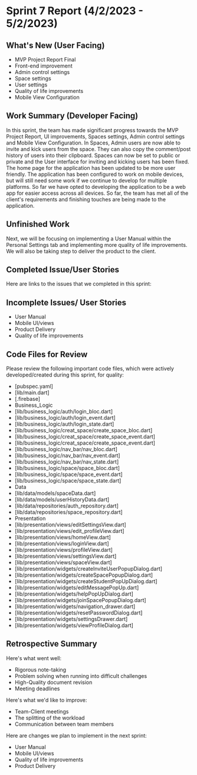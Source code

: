 # Sprint 7 Report (4/2/2023 - 5/2/2023)

## What's New (User Facing)
* MVP Project Report Final 
* Front-end improvement
* Admin control settings
* Space settings
* User settings
* Quality of life improvements
* Mobile View Configuration

## Work Summary (Developer Facing)
In this sprint, the team has made significant progress towards the MVP Project Report, UI improvements, Spaces settings, Admin control settings and Mobile View Configuration. In Spaces, Admin users are now able to invite and kick users from the space. They can also copy the comment/post history of users into their clipboard. Spaces can now be set to public or private and the User interface for inviting and kicking users has been fixed. The home page for the application has been updated to be more user friendly. The application has been configured to work on mobile devices, but will still need some work if we continue to develop for multiple platforms. So far we have opted to developing the application to be a web app for easier access across all devices. So far, the team has met all of the client's requirements and finishing touches are being made to the application.

## Unfinished Work
Next, we will be focusing on implementing a User Manual within the Personal Settings tab and implementing more quality of life improvements. We will also be taking step to deliver the product to the client.


## Completed Issue/User Stories
Here are links to the issues that we completed in this sprint:

## Incomplete Issues/ User Stories
* User Manual
* Mobile UI/views
* Product Delivery
* Quality of life improvements

## Code Files for Review
Please review the following important code files, which were actively developed/created during this sprint, for quality:
 * [pubspec.yaml]
 * [lib/main.dart]
 * [.firebase]
 * Business_Logic
 * [lib/business_logic/auth/login_bloc.dart]
 * [lib/business_logic/auth/login_event.dart]
 * [lib/business_logic/auth/login_state.dart]
 * [lib/business_logic/creat_space/create_space_bloc.dart]
 * [lib/business_logic/creat_space/create_space_event.dart]
 * [lib/business_logic/creat_space/create_space_event.dart]
 * [lib/business_logic/nav_bar/nav_bloc.dart]
 * [lib/business_logic/nav_bar/nav_event.dart]
 * [lib/business_logic/nav_bar/nav_state.dart]
 * [lib/business_logic/space/space_bloc.dart]
 * [lib/business_logic/space/space_event.dart]
 * [lib/business_logic/space/space_state.dart]
 * Data
 * [lib/data/models/spaceData.dart]
 * [lib/data/models/userHistoryData.dart]
 * [lib/data/repositories/auth_repository.dart]
 * [lib/data/repositories/space_repository.dart]
 * Presentation
 * [lib/presentation/views/editSettingsView.dart]
 * [lib/presentation/views/edit_profileView.dart]
 * [lib/presentation/views/homeView.dart]
 * [lib/presentation/views/loginView.dart]
 * [lib/presentation/views/profileView.dart]
 * [lib/presentation/views/settingsView.dart]
 * [lib/presentation/views/spaceView.dart] 
 * [lib/presentation/widgets/createInviteUserPopupDialog.dart]
 * [lib/presentation/widgets/createSpacePopupDialog.dart]
 * [lib/presentation/widgets/createStudentPopUpDialog.dart]
 * [lib/presentation/widgets/editMessagePopUp.dart]
 * [lib/presentation/widgets/helpPopUpDialog.dart]
 * [lib/presentation/widgets/joinSpacePopupDialog.dart]
 * [lib/presentation/widgets/navigation_drawer.dart]
 * [lib/presentation/widgets/resetPasswordDialog.dart]
 * [lib/presentation/widgets/settingsDrawer.dart]
 * [lib/presentation/widgets/viewProfileDialog.dart]

## Retrospective Summary
Here's what went well:
 * Rigorous note-taking
 * Problem solving when running into difficult challenges
 * High-Quality document revision
 * Meeting deadlines

Here's what we'd like to improve:
 * Team-Client meetings
 * The splitting of the workload
 * Communication between team members

Here are changes we plan to implement in the next sprint:
 * User Manual
 * Mobile UI/views
 * Quality of life improvements
 * Product Delivery